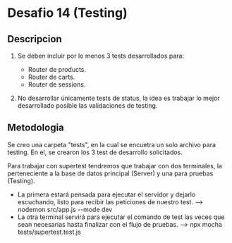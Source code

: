 
# Desafio 14 (Testing)

## Descripcion

1. Se deben incluir por lo menos 3 tests desarrollados para:

    - Router de products.
    - Router de carts.
    - Router de sessions.

2. No desarrollar únicamente tests de status, la idea es trabajar lo mejor desarrollado posible las validaciones de testing.

## Metodologia

Se creo una carpeta "tests", en la cual se encuetra un solo archivo para testing. En el, se crearon los 3 test de desarrollo solicitados.

Para trabajar con supertest tendremos que trabajar con dos terminales, la perteneciente a la base de datos principal (Server) y una para pruebas (Testing).

- La primera estará pensada para ejecutar el servidor y dejarlo escuchando, listo para recibir las peticiones de nuestro test.     --> nodemon src/app.js --mode dev
- La otra terminal servirá para ejecutar el comando de test las veces que sean necesarias hasta finalizar con el flujo de pruebas. --> npx mocha tests/supertest.test.js
